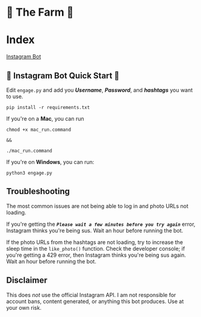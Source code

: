 # 🚜 The Farm 🚜

# Index

[Instagram Bot](#Instagram-Bot-Quick-Start)

## 🤖 Instagram Bot Quick Start 🤖

Edit `engage.py` and add you ***Username***, ***Password***, and ***hashtags*** you want to use.

```
pip install -r requirements.txt
```

If you're on a **Mac**, you can run

```
chmod +x mac_run.command

&&

./mac_run.command
```

If you're on **Windows**, you can run:

```
python3 engage.py
```

## Troubleshooting

The most common issues are not being able to log in and photo URLs not loading.

If you're getting the ***`Please wait a few minutes before you try again`*** error, Instagram thinks you're being sus. Wait an hour before running the bot.

If the photo URLs from the hashtags are not loading, try to increase the sleep time in the `like_photo()` function. Check the developer console; if you're getting a 429 error, then Instagram thinks you're being sus again. Wait an hour before running the bot.

## Disclaimer

This does *not* use the official Instagram API. I am not responsible for account bans, content generated, or anything this bot produces. Use at your own risk.

